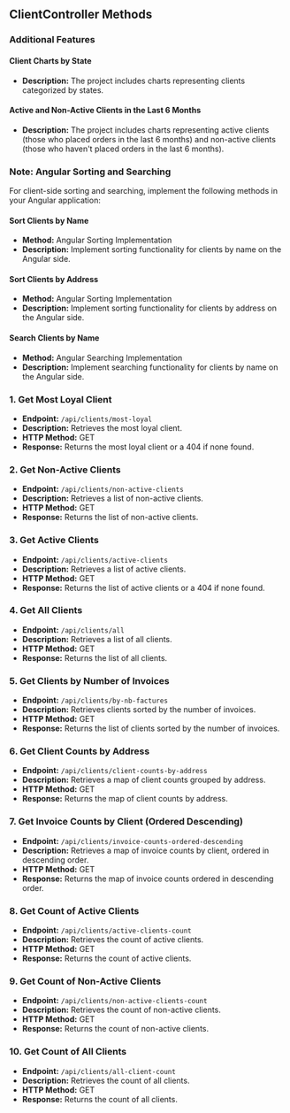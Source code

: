 ## ClientController Methods

### Additional Features

#### Client Charts by State
- **Description:** The project includes charts representing clients categorized by states.

#### Active and Non-Active Clients in the Last 6 Months
- **Description:** The project includes charts representing active clients (those who placed orders in the last 6 months) and non-active clients (those who haven't placed orders in the last 6 months).

### Note: Angular Sorting and Searching
For client-side sorting and searching, implement the following methods in your Angular application:

#### Sort Clients by Name
- **Method:** Angular Sorting Implementation
- **Description:** Implement sorting functionality for clients by name on the Angular side.

#### Sort Clients by Address
- **Method:** Angular Sorting Implementation
- **Description:** Implement sorting functionality for clients by address on the Angular side.

#### Search Clients by Name
- **Method:** Angular Searching Implementation
- **Description:** Implement searching functionality for clients by name on the Angular side.

### 1. Get Most Loyal Client
- **Endpoint:** `/api/clients/most-loyal`
- **Description:** Retrieves the most loyal client.
- **HTTP Method:** GET
- **Response:** Returns the most loyal client or a 404 if none found.

### 2. Get Non-Active Clients
- **Endpoint:** `/api/clients/non-active-clients`
- **Description:** Retrieves a list of non-active clients.
- **HTTP Method:** GET
- **Response:** Returns the list of non-active clients.

### 3. Get Active Clients
- **Endpoint:** `/api/clients/active-clients`
- **Description:** Retrieves a list of active clients.
- **HTTP Method:** GET
- **Response:** Returns the list of active clients or a 404 if none found.

### 4. Get All Clients
- **Endpoint:** `/api/clients/all`
- **Description:** Retrieves a list of all clients.
- **HTTP Method:** GET
- **Response:** Returns the list of all clients.

### 5. Get Clients by Number of Invoices
- **Endpoint:** `/api/clients/by-nb-factures`
- **Description:** Retrieves clients sorted by the number of invoices.
- **HTTP Method:** GET
- **Response:** Returns the list of clients sorted by the number of invoices.

### 6. Get Client Counts by Address
- **Endpoint:** `/api/clients/client-counts-by-address`
- **Description:** Retrieves a map of client counts grouped by address.
- **HTTP Method:** GET
- **Response:** Returns the map of client counts by address.

### 7. Get Invoice Counts by Client (Ordered Descending)
- **Endpoint:** `/api/clients/invoice-counts-ordered-descending`
- **Description:** Retrieves a map of invoice counts by client, ordered in descending order.
- **HTTP Method:** GET
- **Response:** Returns the map of invoice counts ordered in descending order.

### 8. Get Count of Active Clients
- **Endpoint:** `/api/clients/active-clients-count`
- **Description:** Retrieves the count of active clients.
- **HTTP Method:** GET
- **Response:** Returns the count of active clients.

### 9. Get Count of Non-Active Clients
- **Endpoint:** `/api/clients/non-active-clients-count`
- **Description:** Retrieves the count of non-active clients.
- **HTTP Method:** GET
- **Response:** Returns the count of non-active clients.

### 10. Get Count of All Clients
- **Endpoint:** `/api/clients/all-client-count`
- **Description:** Retrieves the count of all clients.
- **HTTP Method:** GET
- **Response:** Returns the count of all clients.
